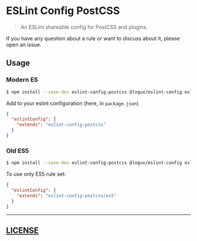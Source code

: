 # ESLint Config PostCSS

> An ESLint shareable config for PostCSS and plugins.

If you have any question about a rule or want to discuss about it, please open an issue.

## Usage

### Modern ES

```sh
$ npm install --save-dev eslint-config-postcss @logux/eslint-config eslint-config-standard eslint-plugin-promise eslint-plugin-jest eslint-plugin-node eslint-plugin-standard eslint-plugin-security eslint-plugin-import eslint-plugin-prefer-let
```

Add to your eslint configuration (here, in `package.json`)

```json
{
  "eslintConfig": {
    "extends": "eslint-config-postcss"
  }
}
```

### Old ES5

```sh
$ npm install --save-dev eslint-config-postcss @logux/eslint-config eslint-config-standard eslint-plugin-promise eslint-plugin-jest eslint-plugin-node eslint-plugin-es5 eslint-plugin-standard eslint-plugin-security eslint-plugin-import
```

To use only ES5 rule set:

```json
{
  "eslintConfig": {
    "extends": "eslint-config-postcss/es5"
  }
}
```

---

## [LICENSE](LICENSE)
